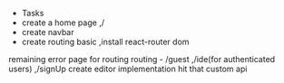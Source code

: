 - Tasks
- create a home page ,/
- create navbar
- create routing basic ,install react-router dom

remaining
error page for routing
routing - /guest ,/ide(for authenticated users) ,/signUp
create editor implementation
hit that custom api
